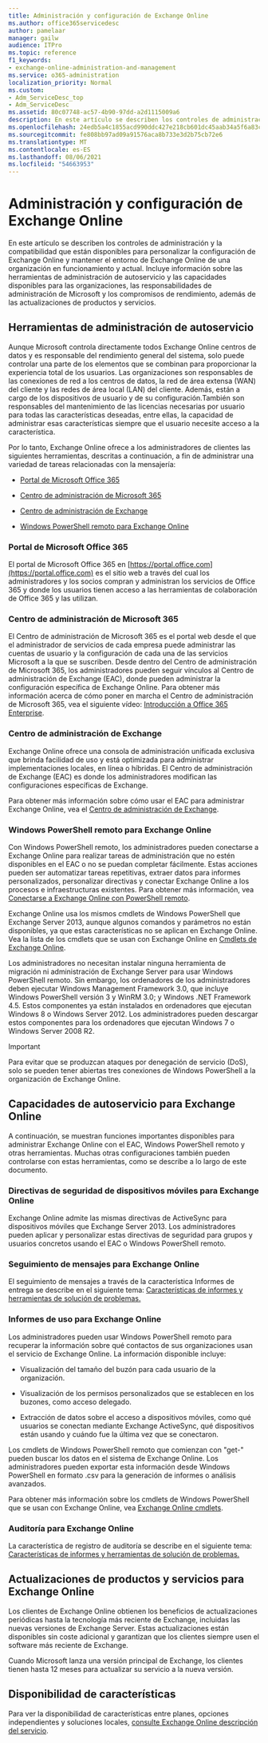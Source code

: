 ```yaml
---
title: Administración y configuración de Exchange Online
ms.author: office365servicedesc
author: pamelaar
manager: gailw
audience: ITPro
ms.topic: reference
f1_keywords:
- exchange-online-administration-and-management
ms.service: o365-administration
localization_priority: Normal
ms.custom:
- Adm_ServiceDesc_top
- Adm_ServiceDesc
ms.assetid: 80c07748-ac57-4b90-97dd-a2d1115009a6
description: En este artículo se describen los controles de administración y la compatibilidad que están disponibles para personalizar la configuración de Exchange Online y mantener el entorno de Exchange Online de una organización en funcionamiento y actual. Incluye información sobre las herramientas de administración de autoservicio y las capacidades disponibles para las organizaciones, las responsabilidades de administración de Microsoft y los compromisos de rendimiento, además de las actualizaciones de productos y servicios.
ms.openlocfilehash: 24edb5a4c1855acd990ddc427e218cb601dc45aab34a5f6a83cf76cb561dbffe
ms.sourcegitcommit: fe808bb97ad09a91576aca8b733e3d2b75cb72e6
ms.translationtype: MT
ms.contentlocale: es-ES
ms.lasthandoff: 08/06/2021
ms.locfileid: "54663953"
---
```

# <a name="exchange-online-setup-and-administration"></a>Administración y configuración de Exchange Online

En este artículo se describen los controles de administración y la compatibilidad que están disponibles para personalizar la configuración de Exchange Online y mantener el entorno de Exchange Online de una organización en funcionamiento y actual. Incluye información sobre las herramientas de administración de autoservicio y las capacidades disponibles para las organizaciones, las responsabilidades de administración de Microsoft y los compromisos de rendimiento, además de las actualizaciones de productos y servicios.
  
## <a name="self-service-administration-tools"></a>Herramientas de administración de autoservicio

Aunque Microsoft controla directamente todos Exchange Online centros de datos y es responsable del rendimiento general del sistema, solo puede controlar una parte de los elementos que se combinan para proporcionar la experiencia total de los usuarios. Las organizaciones son responsables de las conexiones de red a los centros de datos, la red de área extensa (WAN) del cliente y las redes de área local (LAN) del cliente. Además, están a cargo de los dispositivos de usuario y de su configuración.También son responsables del mantenimiento de las licencias necesarias por usuario para todas las características deseadas, entre ellas, la capacidad de administrar esas características siempre que el usuario necesite acceso a la característica.
  
Por lo tanto, Exchange Online ofrece a los administradores de clientes las siguientes herramientas, descritas a continuación, a fin de administrar una variedad de tareas relacionadas con la mensajería:
  
- [Portal de Microsoft Office 365](exchange-online-setup-and-administration.md#microsoft-office-365-portal)
    
- [Centro de administración de Microsoft 365](#microsoft-365-admin-center)
    
- [Centro de administración de Exchange](exchange-online-setup-and-administration.md#exchange-admin-center)
    
- [Windows PowerShell remoto para Exchange Online](exchange-online-setup-and-administration.md#remote-windows-powershell-for-exchange-online)
    
### <a name="microsoft-office-365-portal"></a>Portal de Microsoft Office 365

El portal de Microsoft Office 365 en [https://portal.office.com](https://portal.office.com) es el sitio web a través del cual los administradores y los socios compran y administran los servicios de Office 365 y donde los usuarios tienen acceso a las herramientas de colaboración de Office 365 y las utilizan.
  
### <a name="microsoft-365-admin-center"></a>Centro de administración de Microsoft 365

El Centro de administración de Microsoft 365 es el portal web desde el que el administrador de servicios de cada empresa puede administrar las cuentas de usuario y la configuración de cada una de las servicios Microsoft a la que se suscriben. Desde dentro del Centro de administración de Microsoft 365, los administradores pueden seguir vínculos al Centro de administración de Exchange (EAC), donde pueden administrar la configuración específica de Exchange Online. Para obtener más información acerca de cómo poner en marcha el Centro de administración de Microsoft 365, vea el siguiente vídeo: [Introducción a Office 365 Enterprise](https://go.microsoft.com/fwlink/p/?LinkId=271806).
  
### <a name="exchange-admin-center"></a>Centro de administración de Exchange

Exchange Online ofrece una consola de administración unificada exclusiva que brinda facilidad de uso y está optimizada para administrar implementaciones locales, en línea o híbridas. El Centro de administración de Exchange (EAC) es donde los administradores modifican las configuraciones específicas de Exchange.
  
Para obtener más información sobre cómo usar el EAC para administrar Exchange Online, vea el [Centro de administración de Exchange](/exchange/exchange-admin-center).
  
### <a name="remote-windows-powershell-for-exchange-online"></a>Windows PowerShell remoto para Exchange Online

Con Windows PowerShell remoto, los administradores pueden conectarse a Exchange Online para realizar tareas de administración que no estén disponibles en el EAC o no se puedan completar fácilmente. Estas acciones pueden ser automatizar tareas repetitivas, extraer datos para informes personalizados, personalizar directivas y conectar Exchange Online a los procesos e infraestructuras existentes. Para obtener más información, vea [Conectarse a Exchange Online con PowerShell remoto](/powershell/exchange/connect-to-exchange-online-powershell).
  
Exchange Online usa los mismos cmdlets de Windows PowerShell que Exchange Server 2013, aunque algunos comandos y parámetros no están disponibles, ya que estas características no se aplican en Exchange Online. Vea la lista de los cmdlets que se usan con Exchange Online en [Cmdlets de Exchange Online](/powershell/exchange/exchange-online-powershell).
  
Los administradores no necesitan instalar ninguna herramienta de migración ni administración de Exchange Server para usar Windows PowerShell remoto. Sin embargo, los ordenadores de los administradores deben ejecutar Windows Management Framework 3.0, que incluye Windows PowerShell versión 3 y WinRM 3.0; y Windows .NET Framework 4.5. Estos componentes ya están instalados en ordenadores que ejecutan Windows 8 o Windows Server 2012. Los administradores pueden descargar estos componentes para los ordenadores que ejecutan Windows 7 o Windows Server 2008 R2.
  
> [!IMPORTANT]
> Para evitar que se produzcan ataques por denegación de servicio (DoS), solo se pueden tener abiertas tres conexiones de Windows PowerShell a la organización de Exchange Online. 
  
## <a name="self-service-capabilities-for-exchange-online"></a>Capacidades de autoservicio para Exchange Online

A continuación, se muestran funciones importantes disponibles para administrar Exchange Online con el EAC, Windows PowerShell remoto y otras herramientas. Muchas otras configuraciones también pueden controlarse con estas herramientas, como se describe a lo largo de este documento.
  
### <a name="mobile-device-security-policies-for-exchange-online"></a>Directivas de seguridad de dispositivos móviles para Exchange Online

Exchange Online admite las mismas directivas de ActiveSync para dispositivos móviles que Exchange Server 2013. Los administradores pueden aplicar y personalizar estas directivas de seguridad para grupos y usuarios concretos usando el EAC o Windows PowerShell remoto.
  
### <a name="message-tracking-for-exchange-online"></a>Seguimiento de mensajes para Exchange Online

El seguimiento de mensajes a través de la característica Informes de entrega se describe en el siguiente tema: [Características de informes y herramientas de solución de problemas.](reporting-features-and-troubleshooting-tools.md)
  
### <a name="usage-reporting-for-exchange-online"></a>Informes de uso para Exchange Online

Los administradores pueden usar Windows PowerShell remoto para recuperar la información sobre qué contactos de sus organizaciones usan el servicio de Exchange Online. La información disponible incluye:
  
- Visualización del tamaño del buzón para cada usuario de la organización.
    
- Visualización de los permisos personalizados que se establecen en los buzones, como acceso delegado.
    
- Extracción de datos sobre el acceso a dispositivos móviles, como qué usuarios se conectan mediante Exchange ActiveSync, qué dispositivos están usando y cuándo fue la última vez que se conectaron.
    
Los cmdlets de Windows PowerShell remoto que comienzan con "get-" pueden buscar los datos en el sistema de Exchange Online. Los administradores pueden exportar esta información desde Windows PowerShell en formato .csv para la generación de informes o análisis avanzados.
  
Para obtener más información sobre los cmdlets de Windows PowerShell que se usan con Exchange Online, vea [Exchange Online cmdlets](/powershell/exchange/exchange-online-powershell).
  
### <a name="auditing-for-exchange-online"></a>Auditoría para Exchange Online

La característica de registro de auditoría se describe en el siguiente tema: [Características de informes y herramientas de solución de problemas.](reporting-features-and-troubleshooting-tools.md)
  
## <a name="service-and-product-upgrades-for-exchange-online"></a>Actualizaciones de productos y servicios para Exchange Online

Los clientes de Exchange Online obtienen los beneficios de actualizaciones periódicas hasta la tecnología más reciente de Exchange, incluidas las nuevas versiones de Exchange Server. Estas actualizaciones están disponibles sin coste adicional y garantizan que los clientes siempre usen el software más reciente de Exchange.
  
Cuando Microsoft lanza una versión principal de Exchange, los clientes tienen hasta 12 meses para actualizar su servicio a la nueva versión.
  
## <a name="feature-availability"></a>Disponibilidad de características

Para ver la disponibilidad de características entre planes, opciones independientes y soluciones locales, [consulte Exchange Online descripción del servicio](exchange-online-service-description.md).

